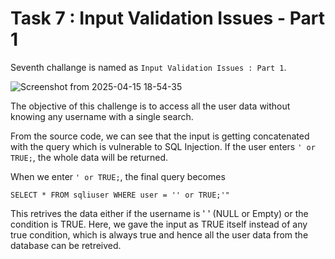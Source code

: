 # Task 7 : Input Validation Issues - Part 1

Seventh challange is named as `Input Validation Issues : Part 1`.

![Screenshot from 2025-04-15 18-54-35](https://github.com/user-attachments/assets/850be42e-ab95-498c-aed5-45f958c4a7ca)

The objective of this challenge is to access all the user data without knowing any username with a single search.

From the source code, we can see that the input is getting concatenated with the query which is vulnerable to SQL Injection. If the user enters `' or TRUE;`, the whole data will be returned.

When we enter `' or TRUE;`, the final query becomes 

`SELECT * FROM sqliuser WHERE user = '' or TRUE;'"`

This retrives the data either if the username is ' ' (NULL or Empty) or the condition is TRUE. Here, we gave the input as TRUE itself instead of any true condition, which is always true and hence all the user data from the database can be retreived.


